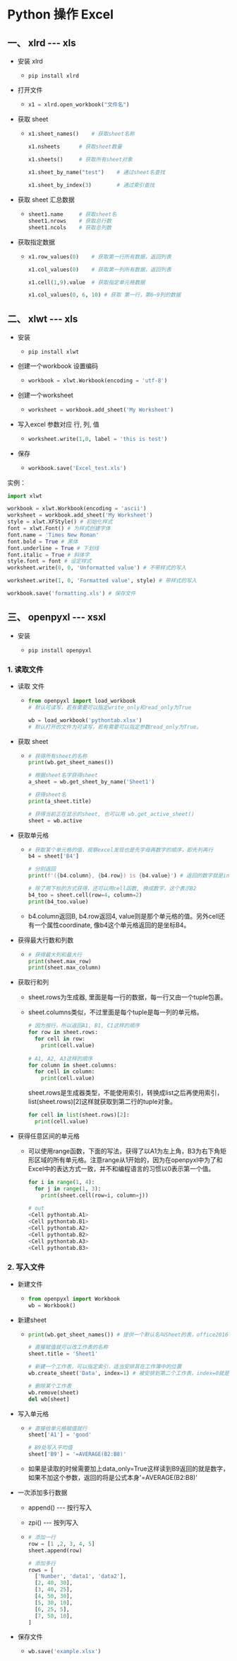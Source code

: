 # Python 操作 Excel

## 一、 xlrd --- xls

-   安装 xlrd

    -   ```shell
        pip install xlrd
        ```

-   打开文件

    -   ```python
        x1 = xlrd.open_workbook("文件名")
        ```

-   获取 sheet

    -   ```python
        x1.sheet_names()	# 获取sheet名称
        
        x1.nsheets		# 获取sheet数量
        
        x1.sheets()		# 获取所有sheet对象
        
        x1.sheet_by_name("test")	# 通过sheet名查找
                         
        x1.sheet_by_index(3)		# 通过索引查找
        ```

-   获取 sheet 汇总数据

    -   ```python
        sheet1.name		# 获取sheet名
        sheet1.nrows	# 获取总行数
        sheet1.ncols	# 获取总列数
        ```

-   获取指定数据

    -   ```python
        x1.row_values(0)	# 获取第一行所有数据，返回列表
        
        x1.col_values(0)	# 获取第一列所有数据，返回列表
        
        x1.cell(1,9).value	# 获取指定单元格数据
        
        x1.col_values(0, 6, 10)	# 获取 第一行，第6~9列的数据
        ```

## 二、 xlwt --- xls

-   安装

    -   ```shell
        pip install xlwt
        ```

-   创建一个workbook 设置编码

    -   ```python
        workbook = xlwt.Workbook(encoding = 'utf-8')
        ```

-   创建一个worksheet

    -   ```python
        worksheet = workbook.add_sheet('My Worksheet')
        ```

-   写入excel 参数对应 行, 列, 值

    -   ```python
        worksheet.write(1,0, label = 'this is test')
        ```

-   保存

    -   ```python
        workbook.save('Excel_test.xls')
        ```

实例：

```python
import xlwt

workbook = xlwt.Workbook(encoding = 'ascii')
worksheet = workbook.add_sheet('My Worksheet')
style = xlwt.XFStyle() # 初始化样式
font = xlwt.Font() # 为样式创建字体
font.name = 'Times New Roman' 
font.bold = True # 黑体
font.underline = True # 下划线
font.italic = True # 斜体字
style.font = font # 设定样式
worksheet.write(0, 0, 'Unformatted value') # 不带样式的写入

worksheet.write(1, 0, 'Formatted value', style) # 带样式的写入

workbook.save('formatting.xls') # 保存文件

```

## 三、 openpyxl --- xsxl

-   安装

    -   ```shell
        pip install openpyxl
        ```

### 1. 读取文件

-   读取 文件

    -   ```python
        from openpyxl import load_workbook
        # 默认可读写，若有需要可以指定write_only和read_only为True
        
        wb = load_workbook('pythontab.xlsx')
        # 默认打开的文件为可读写，若有需要可以指定参数read_only为True。
        ```

-   获取 sheet

    -   ```python
        # 获得所有sheet的名称
        print(wb.get_sheet_names())
        
        # 根据sheet名字获得sheet
        a_sheet = wb.get_sheet_by_name('Sheet1')
        
        # 获得sheet名
        print(a_sheet.title)
        
        # 获得当前正在显示的sheet, 也可以用 wb.get_active_sheet()
        sheet = wb.active
        ```

-   获取单元格

    -   ```python
        # 获取某个单元格的值，观察excel发现也是先字母再数字的顺序，即先列再行
        b4 = sheet['B4']
        
        # 分别返回
        print(f'({b4.column}, {b4.row}) is {b4.value}') # 返回的数字就是int型
        
        # 除了用下标的方式获得，还可以用cell函数, 换成数字，这个表示B2
        b4_too = sheet.cell(row=4, column=2)
        print(b4_too.value)
        ```

    -   b4.column返回B, b4.row返回4, value则是那个单元格的值。另外cell还有一个属性coordinate, 像b4这个单元格返回的是坐标B4。

-   获得最大行数和列数

    -   ```python
        # 获得最大列和最大行
        print(sheet.max_row)
        print(sheet.max_column)
        ```

        

-   获取行和列

    -   sheet.rows为生成器, 里面是每一行的数据，每一行又由一个tuple包裹。

    -   sheet.columns类似，不过里面是每个tuple是每一列的单元格。

        ```python
        # 因为按行，所以返回A1, B1, C1这样的顺序
        for row in sheet.rows:
          for cell in row:
            print(cell.value)
            
        # A1, A2, A3这样的顺序
        for column in sheet.columns:
          for cell in column:
            print(cell.value)
        ```

        sheet.rows是生成器类型，不能使用索引，转换成list之后再使用索引，list(sheet.rows)[2]这样就获取到第二行的tuple对象。

        ```python
        for cell in list(sheet.rows)[2]:
          print(cell.value)
        ```

-   获得任意区间的单元格

    -   可以使用range函数，下面的写法，获得了以A1为左上角，B3为右下角矩形区域的所有单元格。注意range从1开始的，因为在openpyxl中为了和Excel中的表达方式一致，并不和编程语言的习惯以0表示第一个值。

        ```python
        for i in range(1, 4):
          for j in range(1, 3):
            print(sheet.cell(row=i, column=j))
            
        # out
        <Cell pythontab.A1>
        <Cell pythontab.B1>
        <Cell pythontab.A2>
        <Cell pythontab.B2>
        <Cell pythontab.A3>
        <Cell pythontab.B3>
        ```

### 2. 写入文件

-   新建文件

    -   ```python
        from openpyxl import Workbook
        wb = Workbook()
        ```

-   新建sheet

    -   ```python
        print(wb.get_sheet_names()) # 提供一个默认名叫Sheet的表，office2016下新建提供默认Sheet1
        
        # 直接赋值就可以改工作表的名称
        sheet.title = 'Sheet1'
        
        # 新建一个工作表，可以指定索引，适当安排其在工作簿中的位置
        wb.create_sheet('Data', index=1) # 被安排到第二个工作表，index=0就是第一个位置
        
        # 删除某个工作表
        wb.remove(sheet)
        del wb[sheet]
        ```

-   写入单元格

    -   ```python
        # 直接给单元格赋值就行
        sheet['A1'] = 'good'
        
        # B9处写入平均值
        sheet['B9'] = '=AVERAGE(B2:B8)'
        ```

    -   如果是读取的时候需要加上data_only=True这样读到B9返回的就是数字，如果不加这个参数，返回的将是公式本身'=AVERAGE(B2:B8)'

-   一次添加多行数据

    -   append() --- 按行写入

    -   zpi() --- 按列写入

    -   ```python
        # 添加一行
        row = [1 ,2, 3, 4, 5]
        sheet.append(row)
        
        # 添加多行
        rows = [
          ['Number', 'data1', 'data2'],
          [2, 40, 30],
          [3, 40, 25],
          [4, 50, 30],
          [5, 30, 10],
          [6, 25, 5],
          [7, 50, 10],
        ]
        ```

-   保存文件

    -   ```python
        wb.save('example.xlsx')
        ```

